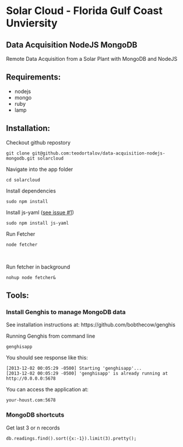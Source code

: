 <h1 id="data-acquisition-nodejs-mongodb">Solar Cloud - Florida Gulf Coast Unviersity</h1>
<h2>Data Acquisition NodeJS MongoDB</h2>
<p>Remote Data Acquisition from a Solar Plant with MongoDB and NodeJS</p>
<h2 id="Requirements">Requirements:</h2>
<ul>
<li>nodejs</li>
<li>mongo</li>
<li>ruby</li>
<li>lamp</li>
</ul>

<h2 id="installation">Installation:</h2>
<p>Checkout github repostory</p>
<p><pre><code>git clone git@github.com:teodortalov/data-acquisition-nodejs-mongodb.git solarcloud</code></pre></p>
<p>Navigate into the app folder</p>
<p><pre><code>cd solarcloud</code></pre></p>
<p>Install dependencies</p>
<p><pre><code>sudo npm install</code></pre></p>
<p>Install js-yaml (<a href="https://github.com/teodortalov/data-acquisition-nodejs-mongodb/issues/1">see issue #1</a>)</p>
<p><pre><code>sudo npm install js-yaml</code></pre></p>
<p>Run Fetcher</p>
<p><pre><code>node fetcher</code></pre></p>
<p>&nbsp;</p>
<p>Run fetcher in background</p>
<pre><code>nohup node fetcher&</code></pre>
<h2 id="tools">Tools:</h2>
<h3 id="install-genghis-to-manage-mongodb-data">Install Genghis to manage MongoDB data</h3>
<p>See installation instructions at: https://github.com/bobthecow/genghis</p>
<p>Running Genghis from command line</p>
<pre><code>genghisapp
</code></pre>

<p>You should see response like this:</p>
<pre><code>[2013-12-02 00:05:29 -0500] Starting 'genghisapp'...
[2013-12-02 00:05:29 -0500] 'genghisapp' is already running at http://0.0.0.0:5678
</code></pre>

<p>You can access the application at:</p>
<pre><code>your-houst.com:5678
</code></pre>

<h3>MongoDB shortcuts</h3>
<p>Get last 3 or n records<p>
<pre><code>db.readings.find().sort({x:-1}).limit(3).pretty();</code></pre>
